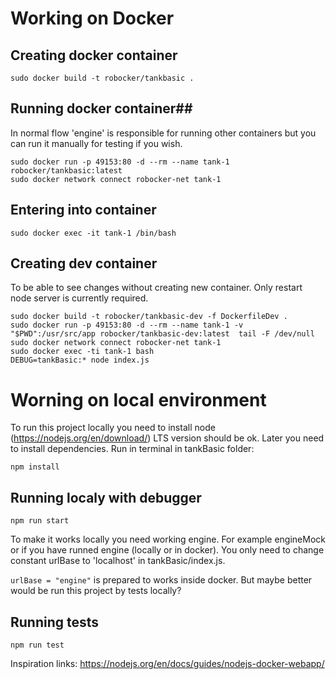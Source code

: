 # Working on Docker #
## Creating docker container ##
```
sudo docker build -t robocker/tankbasic .
```

## Running docker container##
In normal flow 'engine' is responsible for running other containers but you can run it manually for testing if you wish.

```
sudo docker run -p 49153:80 -d --rm --name tank-1 robocker/tankbasic:latest
sudo docker network connect robocker-net tank-1
```
## Entering into container ##
```
sudo docker exec -it tank-1 /bin/bash
```

## Creating dev container ##

To be able to see changes without creating new container. Only restart node server is currently required.

```
sudo docker build -t robocker/tankbasic-dev -f DockerfileDev .
sudo docker run -p 49153:80 -d --rm --name tank-1 -v "$PWD":/usr/src/app robocker/tankbasic-dev:latest  tail -F /dev/null
sudo docker network connect robocker-net tank-1
sudo docker exec -ti tank-1 bash
DEBUG=tankBasic:* node index.js
```
# Worning on local environment #

To run this project locally you need to install node (https://nodejs.org/en/download/) LTS version should be ok. Later you need to install dependencies. Run in terminal in tankBasic folder:
```
npm install
```

## Running localy with debugger ##

```
npm run start
```
To make it works locally you need working engine. For example engineMock or if you have runned engine (locally or in docker). You only need to change constant urlBase to 'localhost' in tankBasic/index.js.

`urlBase = "engine"` is prepared to works inside docker. But maybe better would be run this project by tests locally?

## Running tests ##
```
npm run test
```

Inspiration links: https://nodejs.org/en/docs/guides/nodejs-docker-webapp/